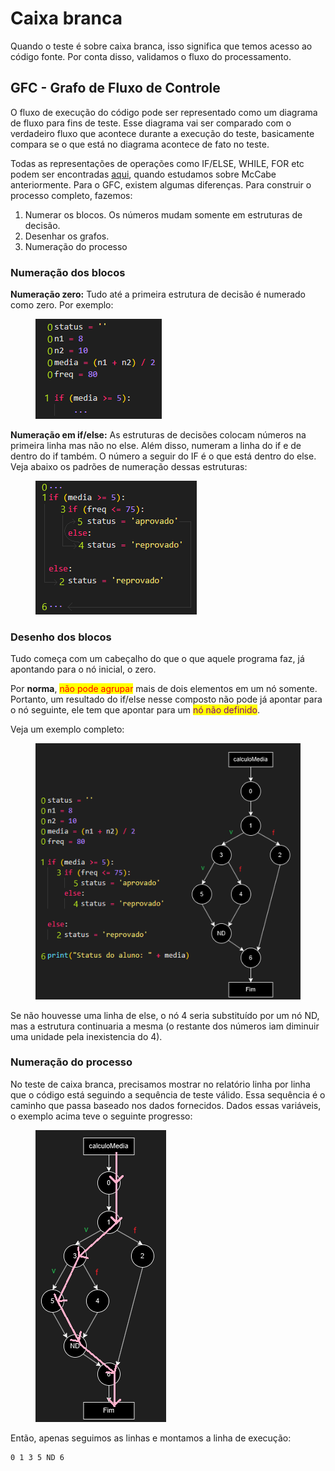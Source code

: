 # Caixa branca

Quando o teste é sobre caixa branca, isso significa que temos acesso ao código fonte. Por conta disso, validamos o fluxo do processamento.

## GFC - Grafo de Fluxo de Controle

O fluxo de execução do código pode ser representado como um diagrama de fluxo para fins de teste. Esse diagrama vai ser comparado com o verdadeiro fluxo que acontece durante a execução do teste, basicamente compara se o que está no diagrama acontece de fato no teste.

Todas as representações de operações como IF/ELSE, WHILE, FOR etc podem ser encontradas [aqui](../../semestre-1/fundamentos-de-sistemas/qualidade.md#mccabe), quando estudamos sobre McCabe anteriormente. Para o GFC, existem algumas diferenças. Para construir o processo completo, fazemos:

1. Numerar os blocos. Os números mudam somente em estruturas de decisão.
2. Desenhar os grafos.
3. Numeração do processo

### Numeração dos blocos

**Numeração zero:** Tudo até a primeira estrutura de decisão é numerado como zero. Por exemplo:

<figure><img src="../../.gitbook/assets/gfc numeração de blocos.png" alt=""><figcaption></figcaption></figure>

**Numeração em if/else:** As estruturas de decisões colocam números na primeira linha mas não no else. Além disso, numeram a linha do if e de dentro do if também. O número a seguir do IF é o que está dentro do else. Veja abaixo os padrões de numeração dessas estruturas:

<figure><img src="../../.gitbook/assets/gfc numeração de blocos ifelse.png" alt=""><figcaption></figcaption></figure>

### Desenho dos blocos

Tudo começa com um cabeçalho do que o que aquele programa faz, já apontando para o nó inicial, o zero.

Por **norma**, <mark style="color:red;">não pode agrupar</mark> mais de dois elementos em um nó somente. Portanto, um resultado do if/else nesse composto não pode já apontar para o nó seguinte, ele tem que apontar para um <mark style="color:purple;">nó não definido</mark>.

Veja um exemplo completo:

<figure><img src="../../.gitbook/assets/gfc.png" alt=""><figcaption></figcaption></figure>

Se não houvesse uma linha de else, o nó 4 seria substituído por um nó ND, mas a estrutura continuaria a mesma (o restante dos números iam diminuir uma unidade pela inexistencia do 4).

### Numeração do processo

No teste de caixa branca, precisamos mostrar no relatório linha por linha que o código está seguindo a sequência de teste válido. Essa sequência é o caminho que passa baseado nos dados fornecidos. Dados essas variáveis, o exemplo acima teve o seguinte progresso:

<figure><img src="../../.gitbook/assets/linhas de execução gfc.png" alt=""><figcaption></figcaption></figure>

Então, apenas seguimos as linhas e montamos a linha de execução:

```
0 1 3 5 ND 6
```
